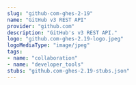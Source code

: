 ```yaml
---
slug: "github-com-ghes-2-19"
name: "GitHub v3 REST API"
provider: "github.com"
description: "GitHub's v3 REST API."
logo: "github.com-ghes-2.19-logo.jpeg"
logoMediaType: "image/jpeg"
tags:
- name: "collaboration"
- name: "developer_tools"
stubs: "github.com-ghes-2.19-stubs.json"
---
```

